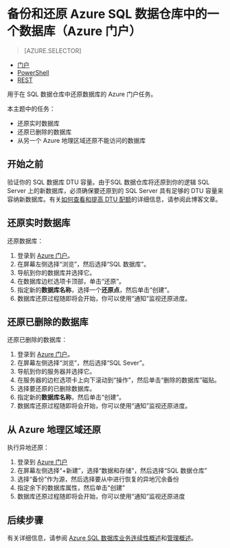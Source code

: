 <properties
   pageTitle="在 Azure SQL 数据仓库中还原数据库（Azure 门户）| Azure"
   description="Azure 门户任务，用于还原 Azure SQL 数据仓库中实时的、已删除的或无法访问的数据库。"
   services="sql-data-warehouse"
   documentationCenter="NA"
   authors="elfisher"
   manager="barbkess"
   editor=""/>

<tags
   ms.service="sql-data-warehouse"
   ms.date="05/05/2016"
   wacn.date="06/13/2016"/>

# 备份和还原 Azure SQL 数据仓库中的一个数据库（Azure 门户）

> [AZURE.SELECTOR]
- [门户](/documentation/articles/sql-data-warehouse-manage-database-restore-portal)
- [PowerShell](/documentation/articles/sql-data-warehouse-manage-database-restore-powershell)
- [REST](/documentation/articles/sql-data-warehouse-manage-database-restore-rest-api)

用于在 SQL 数据仓库中还原数据库的 Azure 门户任务。

本主题中的任务：

- 还原实时数据库
- 还原已删除的数据库
- 从另一个 Azure 地理区域还原不能访问的数据库


## 开始之前

验证你的 SQL 数据库 DTU 容量。由于SQL 数据仓库将还原到你的逻辑 SQL Server 上的新数据库，必须确保要还原到的 SQL Server 具有足够的 DTU 容量来容纳新数据库。有关[如何查看和提高 DTU 配额][]的详细信息，请参阅此博客文章。


## 还原实时数据库

还原数据库：

1. 登录到 [Azure 门户][]。
2. 在屏幕左侧选择“浏览”，然后选择“SQL 数据库”。
3. 导航到你的数据库并选择它。
4. 在数据库边栏选项卡顶部，单击“还原”。
5. 指定新的**数据库名称**，选择一个**还原点**，然后单击“创建”。
6. 数据库还原过程随即将会开始，你可以使用“通知”监视还原进度。


## 还原已删除的数据库

还原已删除的数据库：

1. 登录到 [Azure 门户][]。
2. 在屏幕左侧选择“浏览”，然后选择“SQL Sever”。
3. 导航到你的服务器并选择它。
4. 在服务器的边栏选项卡上向下滚动到“操作”，然后单击“删除的数据库”磁贴。
5. 选择要还原的已删除数据库。
5. 指定新的**数据库名称**，然后单击“创建”。
6. 数据库还原过程随即将会开始，你可以使用“通知”监视还原进度。


## 从 Azure 地理区域还原

执行异地还原：

1. 登录到 [Azure 门户][]
2. 在屏幕左侧选择“+新建”，选择“数据和存储”，然后选择“SQL 数据仓库”
3. 选择“备份”作为源，然后选择要从中进行恢复的异地冗余备份
4. 指定余下的数据库属性，然后单击“创建”
5. 数据库还原过程随即将会开始，你可以使用“通知”监视还原进度

## 后续步骤
有关详细信息，请参阅 [Azure SQL 数据库业务连续性概述][]和[管理概述][]。

<!--Image references-->

<!--Article references-->
[Azure SQL 数据库业务连续性概述]: /documentation/articles/sql-database-business-continuity
[Finalize a recovered database]: /documentation/articles/sql-database-recovered-finalize
[How to install and configure Azure PowerShell]: /documentation/articles/powershell-install-configure
[管理概述]: /documentation/articles/sql-data-warehouse-overview-manage

<!--MSDN references-->

<!--Blog references-->
[如何查看和提高 DTU 配额]: https://azure.microsoft.com/blog/azure-limits-quotas-increase-requests/

<!--Other Web references-->
[Azure 门户]: https://manage.windowsazure.cn/


<!---HONumber=Mooncake_0606_2016-->